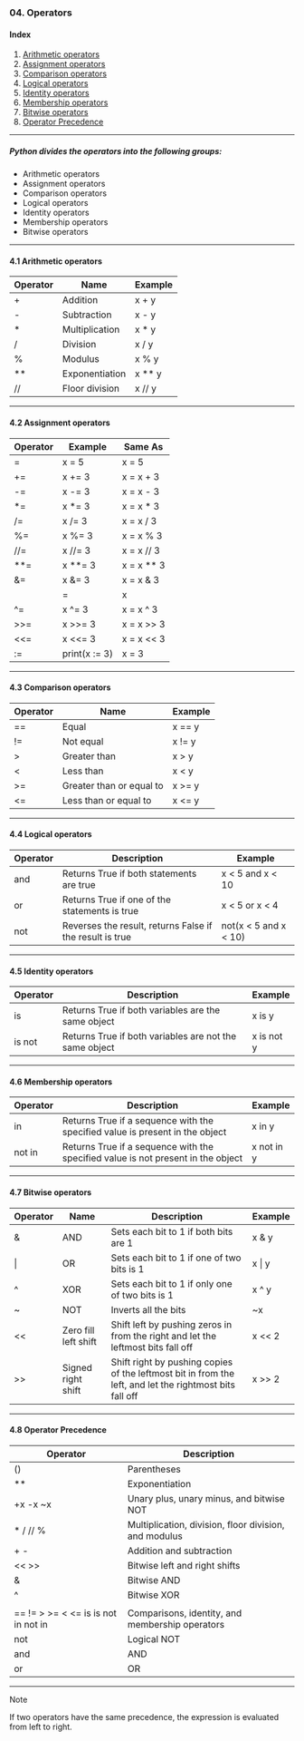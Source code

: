 ### 04. Operators

#### Index

1. [Arithmetic operators](#41-arithmetic-operators)
2. [Assignment operators](#42-assignment-operators)
3. [Comparison operators](#43-comparison-operators)
4. [Logical operators](#44-logical-operators)
5. [Identity operators](#45-identity-operators)
6. [Membership operators](#46-membership-operators)
7. [Bitwise operators](#47-bitwise-operators)
8. [Operator Precedence](#48-operator-precedence)

---

##### Python divides the operators into the following groups:

- Arithmetic operators  
- Assignment operators  
- Comparison operators  
- Logical operators  
- Identity operators  
- Membership operators  
- Bitwise operators  

---

#### 4.1 Arithmetic operators

| Operator | Name            | Example  |
|----------|-----------------|----------|
| +        | Addition        | x + y    |
| -        | Subtraction     | x - y    |
| *        | Multiplication  | x * y    |
| /        | Division        | x / y    |
| %        | Modulus         | x % y    |
| **       | Exponentiation  | x ** y   |
| //       | Floor division  | x // y   |

---

#### 4.2 Assignment operators

| Operator | Example        | Same As     |
|----------|----------------|-------------|
| =        | x = 5          | x = 5       |
| +=       | x += 3         | x = x + 3   |
| -=       | x -= 3         | x = x - 3   |
| *=       | x *= 3         | x = x * 3   |
| /=       | x /= 3         | x = x / 3   |
| %=       | x %= 3         | x = x % 3   |
| //=      | x //= 3        | x = x // 3  |
| **=      | x **= 3        | x = x ** 3  |
| &=       | x &= 3         | x = x & 3   |
| |=       | x |= 3         | x = x | 3   |
| ^=       | x ^= 3         | x = x ^ 3   |
| >>=      | x >>= 3        | x = x >> 3  |
| <<=      | x <<= 3        | x = x << 3  |
| :=       | print(x := 3)  | x = 3       |

---

#### 4.3 Comparison operators

| Operator | Name                       | Example  |
|----------|----------------------------|----------|
| ==       | Equal                      | x == y   |
| !=       | Not equal                  | x != y   |
| >        | Greater than               | x > y    |
| <        | Less than                  | x < y    |
| >=       | Greater than or equal to   | x >= y   |
| <=       | Less than or equal to      | x <= y   |

---

#### 4.4 Logical operators

| Operator | Description                            | Example                      |
|----------|----------------------------------------|------------------------------|
| and      | Returns True if both statements are true | x < 5 and x < 10             |
| or       | Returns True if one of the statements is true | x < 5 or x < 4              |
| not      | Reverses the result, returns False if the result is true | not(x < 5 and x < 10)       |

---

#### 4.5 Identity operators

| Operator | Description                                  | Example     |
|----------|----------------------------------------------|-------------|
| is       | Returns True if both variables are the same object | x is y     |
| is not   | Returns True if both variables are not the same object | x is not y |

---

#### 4.6 Membership operators

| Operator | Description                                                          | Example     |
|----------|----------------------------------------------------------------------|-------------|
| in       | Returns True if a sequence with the specified value is present in the object | x in y     |
| not in   | Returns True if a sequence with the specified value is not present in the object | x not in y |

---

#### 4.7 Bitwise operators

| Operator | Name                  | Description                                                                 | Example   |
|----------|-----------------------|-----------------------------------------------------------------------------|-----------|
| &        | AND                   | Sets each bit to 1 if both bits are 1                                       | x & y     |
| \|       | OR                    | Sets each bit to 1 if one of two bits is 1                                  | x \| y    |
| ^        | XOR                   | Sets each bit to 1 if only one of two bits is 1                             | x ^ y     |
| ~        | NOT                   | Inverts all the bits                                                        | ~x        |
| <<       | Zero fill left shift  | Shift left by pushing zeros in from the right and let the leftmost bits fall off | x << 2    |
| >>       | Signed right shift    | Shift right by pushing copies of the leftmost bit in from the left, and let the rightmost bits fall off | x >> 2    |

---

#### 4.8 Operator Precedence

| Operator                                   | Description                                                    |
|-------------------------------------------|----------------------------------------------------------------|
| ()                                        | Parentheses                                                    |
| **                                        | Exponentiation                                                 |
| +x  -x  ~x                                | Unary plus, unary minus, and bitwise NOT                       |
| *  /  //  %                               | Multiplication, division, floor division, and modulus          |
| +  -                                      | Addition and subtraction                                       |
| <<  >>                                    | Bitwise left and right shifts                                  |
| &                                         | Bitwise AND                                                    |
| ^                                         | Bitwise XOR                                                    |
| |                                         | Bitwise OR                                                     |
| ==  !=  >  >=  <  <=  is  is not  in  not in | Comparisons, identity, and membership operators                |
| not                                       | Logical NOT                                                    |
| and                                       | AND                                                            |
| or                                        | OR                                                             |

---
> [!NOTE]
> If two operators have the same precedence, the expression is evaluated from left to right.
